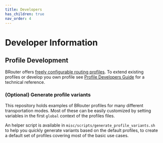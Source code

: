 ```yaml
---
title: Developers
has_children: true
nav_order: 4
---
```


# Developer Information

## Profile Development

BRouter offers [freely configurable routing
profiles](../features/costfunctions.md). To extend existing profiles or develop
you own profile see [Profile Developers Guide](profile_developers_guide.md) for
a technical reference.

### (Optional) Generate profile variants

This repository holds examples of BRouter profiles for many different
transportation modes. Most of these can be easily customized by setting
variables in the first `global` context of the profiles files.

An helper script is available in `misc/scripts/generate_profile_variants.sh`
to help you quickly generate variants based on the default profiles, to create
a default set of profiles covering most of the basic use cases.
